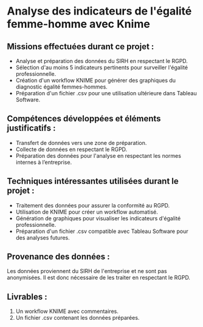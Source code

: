 # Analyse des indicateurs de l'égalité femme-homme avec Knime

## Missions effectuées durant ce projet :
- Analyse et préparation des données du SIRH en respectant le RGPD.
- Sélection d'au moins 5 indicateurs pertinents pour surveiller l'égalité professionnelle.
- Création d'un workflow KNIME pour générer des graphiques du diagnostic égalité femmes-hommes.
- Préparation d'un fichier .csv pour une utilisation ultérieure dans Tableau Software.

## Compétences développées et éléments justificatifs :
- Transfert de données vers une zone de préparation.
- Collecte de données en respectant le RGPD.
- Préparation des données pour l'analyse en respectant les normes internes à l’entreprise.

## Techniques intéressantes utilisées durant le projet :
- Traitement des données pour assurer la conformité au RGPD.
- Utilisation de KNIME pour créer un workflow automatisé.
- Génération de graphiques pour visualiser les indicateurs d'égalité professionnelle.
- Préparation d'un fichier .csv compatible avec Tableau Software pour des analyses futures.

## Provenance des données :
Les données proviennent du SIRH de l'entreprise et ne sont pas anonymisées. Il est donc nécessaire de les traiter en respectant le RGPD.

## Livrables :
1. Un workflow KNIME avec commentaires.
2. Un fichier .csv contenant les données préparées.

